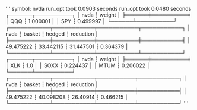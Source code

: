 '''
symbol: nvda
run_opt took 0.0903 seconds
run_opt took 0.0480 seconds
┌──────┬──────────┐
│ nvda ┆ weight   │
╞══════╪══════════╡
│ QQQ  ┆ 1.000001 │
│ SPY  ┆ 0.499997 │
└──────┴──────────┘
┌───────────┬───────────┬───────────┬───────────┐
│ nvda      ┆ basket    ┆ hedged    ┆ reduction │
╞═══════════╪═══════════╪═══════════╪═══════════╡
│ 49.475222 ┆ 33.442115 ┆ 31.447501 ┆ 0.364379  │
└───────────┴───────────┴───────────┴───────────┘
┌──────┬──────────┐
│ nvda ┆ weight   │
╞══════╪══════════╡
│ XLK  ┆ 1.0      │
│ SOXX ┆ 0.224437 │
│ MTUM ┆ 0.206022 │
└──────┴──────────┘
┌───────────┬───────────┬──────────┬───────────┐
│ nvda      ┆ basket    ┆ hedged   ┆ reduction │
╞═══════════╪═══════════╪══════════╪═══════════╡
│ 49.475222 ┆ 40.098208 ┆ 26.40914 ┆ 0.466215  │
└───────────┴───────────┴──────────┴───────────┘
'''
